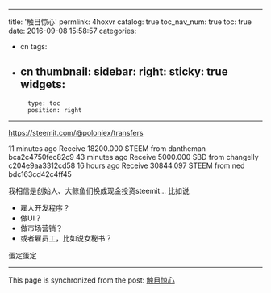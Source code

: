 
---
title: '触目惊心'
permlink: 4hoxvr
catalog: true
toc_nav_num: true
toc: true
date: 2016-09-08 15:58:57
categories:
- cn
tags:
- cn
thumbnail: 
sidebar:
    right:
        sticky: true
widgets:
    -
        type: toc
        position: right
---


https://steemit.com/@poloniex/transfers

11 minutes ago	Receive 18200.000 STEEM from dantheman	bca2c4750fec82c9
43 minutes ago	Receive 5000.000 SBD from changelly	c204e9aa3312cd58
16 hours ago	Receive 30844.097 STEEM from ned	bdc163cd42c4ff45

我相信是创始人、大鲸鱼们换成现金投资steemit...
比如说
* 雇人开发程序？
* 做UI？
* 做市场营销？
* 或者雇员工，比如说女秘书？

蛋定蛋定

- - -

This page is synchronized from the post: [触目惊心](https://steemit.com/@oflyhigh/4hoxvr)
